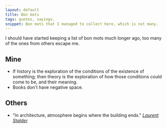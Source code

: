 ```yaml
---
layout: default
title: Bon mots
tags: quotes, sayings, 
snippet: Bon mots that I managed to collect here, which is not many.
---
```




I should have started keeping a list of bon mots much longer ago, too many of
the ones from others escape me.

## Mine

- If history is the exploration of the conditions of the existence of
  something; then theory is the exploration of how those conditions could come
  to be, and their meaning.
- Books don't have negative space.

## Others

- "In architecture, atmosphere begins where the building ends." <cite>[Laurent
  Stalder](stalder_caruso)</cite>
